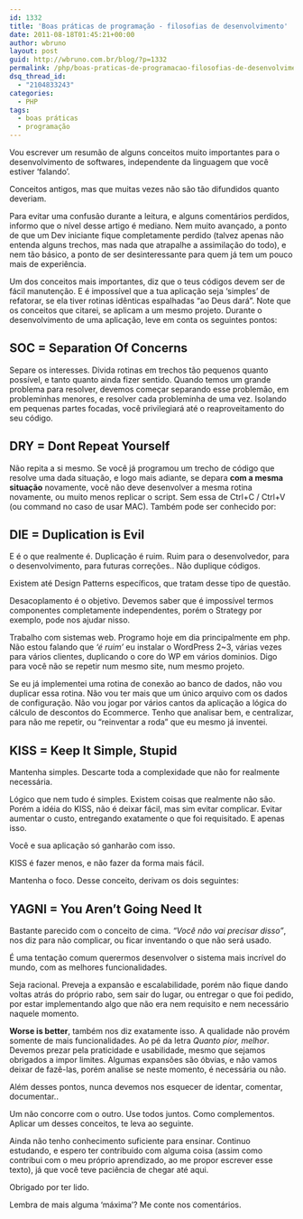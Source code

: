 ```yaml
---
id: 1332
title: 'Boas práticas de programação - filosofias de desenvolvimento'
date: 2011-08-18T01:45:21+00:00
author: wbruno
layout: post
guid: http://wbruno.com.br/blog/?p=1332
permalink: /php/boas-praticas-de-programacao-filosofias-de-desenvolvimento/
dsq_thread_id:
  - "2104833243"
categories:
  - PHP
tags:
  - boas práticas
  - programação
---
```

Vou escrever um resumão de alguns conceitos muito importantes para o desenvolvimento de softwares, independente da linguagem que você estiver &#8216;falando&#8217;.

Conceitos antigos, mas que muitas vezes não são tão difundidos quanto deveriam.

Para evitar uma confusão durante a leitura, e alguns comentários perdidos, informo que o nível desse artigo é mediano. Nem muito avançado, a ponto de que um Dev iniciante fique completamente perdido (talvez apenas não entenda alguns trechos, mas nada que atrapalhe a assimilação do todo), e nem tão básico, a ponto de ser desinteressante para quem já tem um pouco mais de experiência.

<!--more-->



Um dos conceitos mais importantes, diz que o teus códigos devem ser de fácil manutenção. E é impossível que a tua aplicação seja &#8216;simples&#8217; de refatorar, se ela tiver rotinas idênticas espalhadas &#8220;ao Deus dará&#8221;. Note que os conceitos que citarei, se aplicam a um mesmo projeto. Durante o desenvolvimento de uma aplicação, leve em conta os seguintes pontos:

## SOC = Separation Of Concerns

Separe os interesses. Divida rotinas em trechos tão pequenos quanto possível, e tanto quanto ainda fizer sentido. Quando temos um grande problema para resolver, devemos começar separando esse problemão, em probleminhas menores, e resolver cada probleminha de uma vez. Isolando em pequenas partes focadas, você privilegiará até o reaproveitamento do seu código.

## DRY = Dont Repeat Yourself

Não repita a si mesmo. Se você já programou um trecho de código que resolve uma dada situação, e logo mais adiante, se depara **com a mesma situação** novamente, você não deve desenvolver a mesma rotina novamente, ou muito menos replicar o script. Sem essa de Ctrl+C / Ctrl+V (ou command no caso de usar MAC). Também pode ser conhecido por:

## DIE = Duplication is Evil

E é o que realmente é. Duplicação é ruim. Ruim para o desenvolvedor, para o desenvolvimento, para futuras correções.. Não duplique códigos.

Existem até Design Patterns específicos, que tratam desse tipo de questão.

Desacoplamento é o objetivo. Devemos saber que é impossível termos componentes completamente independentes, porém o Strategy por exemplo, pode nos ajudar nisso.

Trabalho com sistemas web. Programo hoje em dia principalmente em php. Não estou falando que _&#8216;é ruim&#8217;_ eu instalar o WordPress 2~3, várias vezes para vários clientes, duplicando o core do WP em vários dominios. Digo para você não se repetir num mesmo site, num mesmo projeto.

Se eu já implementei uma rotina de conexão ao banco de dados, não vou duplicar essa rotina. Não vou ter mais que um único arquivo com os dados de configuração. Não vou jogar por vários cantos da aplicação a lógica do cálculo de descontos do Ecommerce. Tenho que analisar bem, e centralizar, para não me repetir, ou &#8220;reinventar a roda&#8221; que eu mesmo já inventei.

## KISS = Keep It Simple, Stupid

Mantenha simples. Descarte toda a complexidade que não for realmente necessária.

Lógico que nem tudo é simples. Existem coisas que realmente não são. Porém a idéia do KISS, não é deixar fácil, mas sim evitar complicar. Evitar aumentar o custo, entregando exatamente o que foi requisitado. E apenas isso.

Você e sua aplicação só ganharão com isso.

KISS é fazer menos, e não fazer da forma mais fácil.

Mantenha o foco. Desse conceito, derivam os dois seguintes:

## YAGNI = You Aren&#8217;t Going Need It

Bastante parecido com o conceito de cima. _&#8220;Você não vai precisar disso&#8221;_, nos diz para não complicar, ou ficar inventando o que não será usado.

É uma tentação comum querermos desenvolver o sistema mais incrível do mundo, com as melhores funcionalidades.

Seja racional. Preveja a expansão e escalabilidade, porém não fique dando voltas atrás do próprio rabo, sem sair do lugar, ou entregar o que foi pedido, por estar implementando algo que não era nem requisito e nem necessário naquele momento.

**Worse is better**, também nos diz exatamente isso. A qualidade não provém somente de mais funcionalidades. Ao pé da letra _Quanto pior, melhor_. Devemos prezar pela praticidade e usabilidade, mesmo que sejamos obrigados a impor limites. Algumas expansões são óbvias, e não vamos deixar de fazê-las, porém analise se neste momento, é necessária ou não.

Além desses pontos, nunca devemos nos esquecer de identar, comentar, documentar..

Um não concorre com o outro. Use todos juntos. Como complementos. Aplicar um desses conceitos, te leva ao seguinte.

Ainda não tenho conhecimento suficiente para ensinar. Continuo estudando, e espero ter contribuido com alguma coisa (assim como contribui com o meu próprio aprendizado, ao me propor escrever esse texto), já que você teve paciência de chegar até aqui.

Obrigado por ter lido.

Lembra de mais alguma &#8216;máxima&#8217;? Me conte nos comentários.

